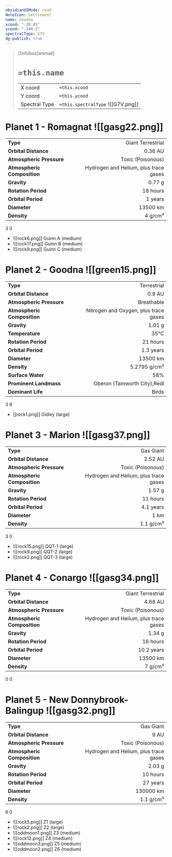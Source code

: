 ```yaml
---
obsidianUIMode: read
NoteIcon: Settlement
name: Goodna
xcood: "-28.45"
ycood: "-240.2"
spectralType: G7V
dg-publish: true
---
```

> [!infobox|wsmall]
> # `=this.name`
> | | |
> | - | - |
> | X coord | `=this.xcood` |
> | Y coord| `=this.ycood` |
> | Spectral Type | `=this.spectralType` ![[G7V.png]] |

# Planet 1 - Romagnat ![[gasg22.png]]
|                             |                           |
| --------------------------- | -------------------------:|
| **Type**                    |             Giant Terrestrial |
| **Orbital Distance**        |   0.36 AU |
| **Atmospheric Pressure**    |       Toxic (Poisonous) |
| **Atmospheric Composition** |      Hydrogen and Helium, plus trace gases |
| **Gravity**                 |        0.77 g |
| **Rotation Period**         |  18 hours |
| **Orbital Period** | 1 years |
| **Diameter**                |      13500 km | 
| **Density**                 |    4 g/cm³ |



3
0

- ![[rock6.png]] Guinn A (medium)
- ![[rock17.png]] Guinn B (medium)
- ![[rock9.png]] Guinn C (medium)


# Planet 2 - Goodna ![[green15.png]]
|                             |                           |
| --------------------------- | -------------------------:|
| **Type**                    |             Terrestrial |
| **Orbital Distance**        |   0.9 AU |
| **Atmospheric Pressure**    |       Breathable |
| **Atmospheric Composition** |      Nitrogen and Oxygen, plus trace gases |
| **Gravity**                 |        1.01 g |
| **Temperature**             |    35°C |
| **Rotation Period**         |  21 hours |
| **Orbital Period** | 1.3 years |
| **Diameter**                |      13500 km | 
| **Density**                 |    5.2795 g/cm³ |
| **Surface Water**           |           58% | 
| **Prominent Landmass**      |         Oberon (Tamworth City),Redl | 
| **Dominant Life**           |         Birds |



3
6

- [[rock1.png]] Gidley (large)

# Planet 3 - Marion ![[gasg37.png]]
|                             |                           |
| --------------------------- | -------------------------:|
| **Type**                    |             Gas Giant |
| **Orbital Distance**        |   2.52 AU |
| **Atmospheric Pressure**    |       Toxic (Poisonous) |
| **Atmospheric Composition** |      Hydrogen and Helium, plus trace gases |
| **Gravity**                 |        1.57 g |
| **Rotation Period**         |  11 hours |
| **Orbital Period** | 4.1 years |
| **Diameter**                |      1 km | 
| **Density**                 |    1.1 g/cm³ |



3
0

- ![[rock15.png]] QQT-1 (large)
- ![[rock9.png]] QQT-2 (large)
- ![[rock2.png]] QQT-3 (large)


# Planet 4 - Conargo ![[gasg34.png]]
|                             |                           |
| --------------------------- | -------------------------:|
| **Type**                    |             Giant Terrestrial |
| **Orbital Distance**        |   4.68 AU |
| **Atmospheric Pressure**    |       Toxic (Poisonous) |
| **Atmospheric Composition** |      Hydrogen and Helium, plus trace gases |
| **Gravity**                 |        1.34 g |
| **Rotation Period**         |  16 hours |
| **Orbital Period** | 10.2 years |
| **Diameter**                |      13500 km | 
| **Density**                 |    7 g/cm³ |



0
0



# Planet 5 - New Donnybrook-Balingup ![[gasg32.png]]
|                             |                           |
| --------------------------- | -------------------------:|
| **Type**                    |             Gas Giant |
| **Orbital Distance**        |   9 AU |
| **Atmospheric Pressure**    |       Toxic (Poisonous) |
| **Atmospheric Composition** |      Hydrogen and Helium, plus trace gases |
| **Gravity**                 |        2.03 g |
| **Rotation Period**         |  10 hours |
| **Orbital Period** | 27 years |
| **Diameter**                |      130000 km | 
| **Density**                 |    1.1 g/cm³ |



6
0

- ![[rock5.png]] Z1 (large)
- ![[rock2.png]] Z2 (large)
- ![[oddmoon1.png]] Z3 (medium)
- ![[rock12.png]] Z4 (medium)
- ![[oddmoon3.png]] Z5 (medium)
- ![[oddmoon2.png]] Z6 (medium)


